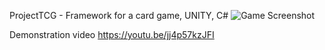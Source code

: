 ProjectTCG - Framework for a card game, UNITY, C#
![Game Screenshot](https://cdn.discordapp.com/attachments/665199905274331207/700154743829561415/unknown.png)


Demonstration video
https://youtu.be/jj4p57kzJFI
